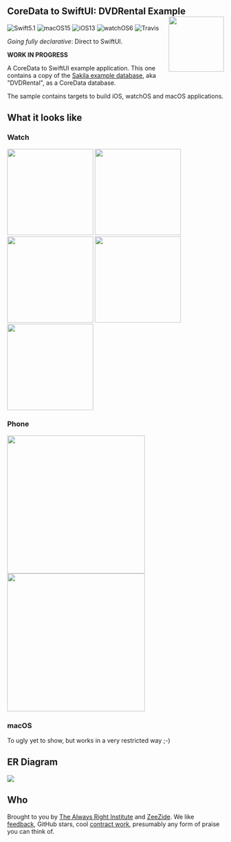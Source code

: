 <h2>CoreData to SwiftUI: DVDRental Example
  <img src="http://zeezide.com/img/d2s/D2SIcon.svg"
       align="right" width="128" height="128" />
</h2>

![Swift5.1](https://img.shields.io/badge/swift-5.1-blue.svg)
![macOS15](https://img.shields.io/badge/os-macOS-green.svg?style=flat)
![iOS13](https://img.shields.io/badge/os-iOS-green.svg?style=flat)
![watchOS6](https://img.shields.io/badge/os-watchOS-green.svg?style=flat)
![Travis](https://api.travis-ci.org/DirectToSwift/DirectToSwiftUI.svg?branch=branches/coredata&style=flat)

_Going fully declarative_: Direct to SwiftUI.

**WORK IN PROGRESS**

A CoreData to SwiftUI example application.
This one contains a copy of the
[Sakila example database](https://github.com/jOOQ/jOOQ/tree/master/jOOQ-examples/Sakila),
aka "DVDRental", as a CoreData database.

The sample contains targets to build iOS, watchOS and macOS applications.


## What it looks like

### Watch

<p float="left" align="top">
<img width="200" src="http://www.alwaysrightinstitute.com/images/d2s/watchos-screenshots/01-homepage.png">
<img width="200" src="http://www.alwaysrightinstitute.com/images/d2s/watchos-screenshots/02-customers.png">
<img width="200" src="http://www.alwaysrightinstitute.com/images/d2s/watchos-screenshots/03-customer.png">
<img width="200" src="http://www.alwaysrightinstitute.com/images/d2s/watchos-screenshots/04-movies.png">
<img width="200" src="http://www.alwaysrightinstitute.com/images/d2s/watchos-screenshots/05-movie.png">
</p>

### Phone

<p float="left" align="top">
<img width="320" src="http://www.alwaysrightinstitute.com/images/d2s/limited-entities.png">
<img width="320" src="http://www.alwaysrightinstitute.com/images/d2s/list-customer-default.png">
</p>

### macOS

To ugly yet to show, but works in a very restricted way ;-) 


## ER Diagram

<img src="https://www.jooq.org/img/sakila.png">


## Who

Brought to you by
[The Always Right Institute](http://www.alwaysrightinstitute.com)
and
[ZeeZide](http://zeezide.de).
We like
[feedback](https://twitter.com/ar_institute),
GitHub stars,
cool [contract work](http://zeezide.com/en/services/services.html),
presumably any form of praise you can think of.
